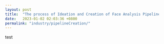 ```yaml
---
layout: post
title:  "The process of Ideation and Creation of Face Analysis Pipeline"
date:   2023-01-02 02:03:36 +0800
permalink: "industry/pipelineCreation/"
---	
```

test